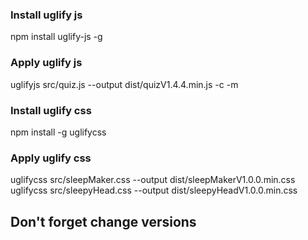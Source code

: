 ### Install uglify js
npm install uglify-js -g

### Apply uglify js
uglifyjs src/quiz.js --output dist/quizV1.4.4.min.js -c -m

### Install uglify css
npm install -g uglifycss

### Apply uglify css
uglifycss src/sleepMaker.css --output dist/sleepMakerV1.0.0.min.css
uglifycss src/sleepyHead.css --output dist/sleepyHeadV1.0.0.min.css

## Don't forget change versions